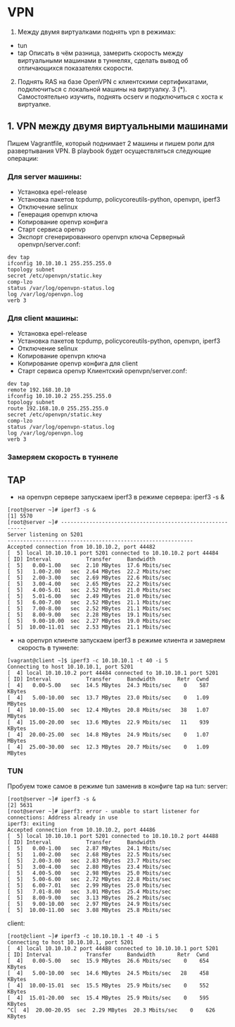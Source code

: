 # VPN
1. Между двумя виртуалками поднять vpn в режимах:
- tun
- tap
Описать в чём разница, замерить скорость между виртуальными машинами в туннелях, сделать вывод об отличающихся показателях скорости.
2. Поднять RAS на базе OpenVPN с клиентскими сертификатами, подключиться с локальной машины на виртуалку.
3 (*). Самостоятельно изучить, поднять ocserv и подключиться с хоста к виртуалке.

## 1. VPN между двумя виртуальными машинами
Пишем Vagrantfile, который поднимает 2 машины и пишем роли для развертывания VPN. В playbook будет осуществляться следующие операции:

### Для server машины:
- Установка epel-release
- Установка пакетов tcpdump, policycoreutils-python, openvpn, iperf3
- Отключение selinux
- Генерация openvpn ключа
- Копирование openvp конфига
- Старт сервиса openvp
- Экспорт сгенерированного openvpn ключа
Серверный openvpn/server.conf:
```
dev tap
ifconfig 10.10.10.1 255.255.255.0
topology subnet
secret /etc/openvpn/static.key
comp-lzo
status /var/log/openvpn-status.log
log /var/log/openvpn.log
verb 3
```
### Для client машины:
- Установка epel-release
- Установка пакетов tcpdump, policycoreutils-python, openvpn, iperf3
- Отключение selinux
- Копирование openvpn ключа
- Копирование openvp конфига для client
- Старт сервиса openvp
Клиентский openvpn/server.conf:
```
dev tap
remote 192.168.10.10
ifconfig 10.10.10.2 255.255.255.0
topology subnet
route 192.168.10.0 255.255.255.0
secret /etc/openvpn/static.key
comp-lzo
status /var/log/openvpn-status.log
log /var/log/openvpn.log
verb 3
```
### Замеряем скорость в туннеле
## TAP
- на openvpn сервере запускаем iperf3 в режиме сервера: iperf3 -s &
```
[root@server ~]# iperf3 -s &
[1] 5570
[root@server ~]# -----------------------------------------------------------
Server listening on 5201
-----------------------------------------------------------
Accepted connection from 10.10.10.2, port 44482
[  5] local 10.10.10.1 port 5201 connected to 10.10.10.2 port 44484
[ ID] Interval           Transfer     Bandwidth
[  5]   0.00-1.00   sec  2.10 MBytes  17.6 Mbits/sec
[  5]   1.00-2.00   sec  2.64 MBytes  22.2 Mbits/sec
[  5]   2.00-3.00   sec  2.69 MBytes  22.6 Mbits/sec
[  5]   3.00-4.00   sec  2.65 MBytes  22.2 Mbits/sec
[  5]   4.00-5.01   sec  2.52 MBytes  21.0 Mbits/sec
[  5]   5.01-6.00   sec  2.49 MBytes  21.0 Mbits/sec
[  5]   6.00-7.00   sec  2.52 MBytes  21.1 Mbits/sec
[  5]   7.00-8.00   sec  2.52 MBytes  21.1 Mbits/sec
[  5]   8.00-9.00   sec  2.28 MBytes  19.1 Mbits/sec
[  5]   9.00-10.00  sec  2.27 MBytes  19.0 Mbits/sec
[  5]  10.00-11.01  sec  2.53 MBytes  21.1 Mbits/sec
```
- на openvpn клиенте запускаем iperf3 в режиме клиента и замеряем скорость в туннеле: 
```
[vagrant@client ~]$ iperf3 -c 10.10.10.1 -t 40 -i 5
Connecting to host 10.10.10.1, port 5201
[  4] local 10.10.10.2 port 44484 connected to 10.10.10.1 port 5201
[ ID] Interval           Transfer     Bandwidth       Retr  Cwnd
[  4]   0.00-5.00   sec  14.5 MBytes  24.3 Mbits/sec    0    587 KBytes
[  4]   5.00-10.00  sec  13.7 MBytes  23.0 Mbits/sec    0   1.09 MBytes
[  4]  10.00-15.00  sec  12.4 MBytes  20.8 Mbits/sec   38   1.07 MBytes
[  4]  15.00-20.00  sec  13.6 MBytes  22.9 Mbits/sec   11    939 KBytes
[  4]  20.00-25.00  sec  14.8 MBytes  24.9 Mbits/sec    0   1.07 MBytes
[  4]  25.00-30.00  sec  12.3 MBytes  20.7 Mbits/sec    0   1.09 MBytes
```
### TUN
Пробуем тоже самое в режиме tun заменив в конфиге tap на tun:
server:
```
[root@server ~]# iperf3 -s &
[2] 5631
[root@server ~]# iperf3: error - unable to start listener for connections: Address already in use
iperf3: exiting
Accepted connection from 10.10.10.2, port 44486
[  5] local 10.10.10.1 port 5201 connected to 10.10.10.2 port 44488
[ ID] Interval           Transfer     Bandwidth
[  5]   0.00-1.00   sec  2.87 MBytes  24.1 Mbits/sec
[  5]   1.00-2.00   sec  2.68 MBytes  22.5 Mbits/sec
[  5]   2.00-3.00   sec  2.83 MBytes  23.7 Mbits/sec
[  5]   3.00-4.00   sec  2.80 MBytes  23.4 Mbits/sec
[  5]   4.00-5.00   sec  2.98 MBytes  25.0 Mbits/sec
[  5]   5.00-6.00   sec  2.72 MBytes  22.8 Mbits/sec
[  5]   6.00-7.01   sec  2.99 MBytes  25.0 Mbits/sec
[  5]   7.01-8.00   sec  3.01 MBytes  25.4 Mbits/sec
[  5]   8.00-9.00   sec  3.13 MBytes  26.2 Mbits/sec
[  5]   9.00-10.00  sec  2.97 MBytes  24.9 Mbits/sec
[  5]  10.00-11.00  sec  3.08 MBytes  25.8 Mbits/sec
```
client:
```
[root@client ~]# iperf3 -c 10.10.10.1 -t 40 -i 5
Connecting to host 10.10.10.1, port 5201
[  4] local 10.10.10.2 port 44488 connected to 10.10.10.1 port 5201
[ ID] Interval           Transfer     Bandwidth       Retr  Cwnd
[  4]   0.00-5.00   sec  15.9 MBytes  26.6 Mbits/sec    0    654 KBytes
[  4]   5.00-10.00  sec  14.6 MBytes  24.5 Mbits/sec   28    458 KBytes
[  4]  10.00-15.01  sec  15.5 MBytes  25.9 Mbits/sec    0    552 KBytes
[  4]  15.01-20.00  sec  15.4 MBytes  25.9 Mbits/sec    0    595 KBytes
^C[  4]  20.00-20.95  sec  2.29 MBytes  20.3 Mbits/sec    0    626 KBytes
```
